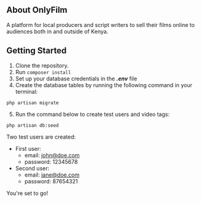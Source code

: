## About OnlyFilm

A platform for local producers and script writers to sell their films online to audiences both in and outside of Kenya.

## Getting Started

1. Clone the repository.
2. Run `composer install`
3. Set up your database credentials in the ***.env*** file
4. Create the database tables by running the following command in your terminal:
```
php artisan migrate
```
5. Run the command below to create test users and video tags:
```
php artisan db:seed
```
Two test users are created:
- First user:
  - email: john@doe.com
  - password: 12345678
- Second user:
  - email: jane@doe.com
  - password: 87654321
        
You're set to go!
